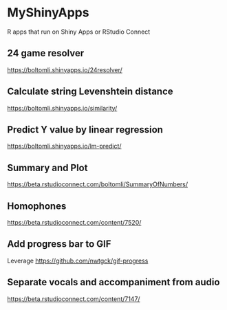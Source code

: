 # MyShinyApps

R apps that run on Shiny Apps or RStudio Connect

## 24 game resolver

<https://boltomli.shinyapps.io/24resolver/>

## Calculate string Levenshtein distance

<https://boltomli.shinyapps.io/similarity/>

## Predict Y value by linear regression

<https://boltomli.shinyapps.io/lm-predict/>

## Summary and Plot

<https://beta.rstudioconnect.com/boltomli/SummaryOfNumbers/>

## Homophones

<https://beta.rstudioconnect.com/content/7520/>

## Add progress bar to GIF

Leverage https://github.com/nwtgck/gif-progress

## Separate vocals and accompaniment from audio

<https://beta.rstudioconnect.com/content/7147/>

